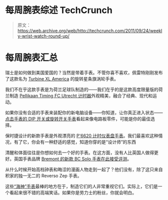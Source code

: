 # 每周腕表综述 TechCrunch

> 原文：<https://web.archive.org/web/http://techcrunch.com/2011/09/24/weekly-wrist-watch-round-up/>

# 每周腕表汇总

瑞士是如何做到美国爱国的？当然是带着手表。不管你喜不喜欢，佩雷特刚刚发布了这款名为 [Turbine XL America](https://web.archive.org/web/20230203055349/http://www.ablogtoread.com/perrelet-turbine-xl-america-limited-edition-watch/) 的旋转星条旗涡轮手表。

我们不在乎这款手表是为荷兰足球队制造的——我们在乎的是这款高度限量版的荷兰制造 [Pellikaan Timing FC Utrecht 计时器](https://web.archive.org/web/20230203055349/http://www.ablogtoread.com/pellikaan-timing-fc-utrecht-limited-edition-watch/)外观精美，融合了经典、现代和运动。

如果你没有合适的手表来装配你的新电脑设备——你知道，让你真正进入状态——[点击手表的 DIP 开关或旋转开关手表](https://web.archive.org/web/20230203055349/http://www.ablogtoread.com/click-dip-switch-turn-switch-circuit-board-style-watches/)看起来像电路板零件，可能是你的最佳选择。

保时捷设计的新款手表是外观漂亮的 [P'6620 计时仪表盘手表](https://web.archive.org/web/20230203055349/http://www.ablogtoread.com/porsche-design-p6620-dashboard-chronograph-watch-hands-on/)。我们最喜欢这种情况，有了它，你会有一种舒适的感觉，知道你穿的是“设计师”的东西

清醒和体面往往是你想如何去一个好的手表。在这方面，没有人比英国人做得更好。英国手表品牌 [Bremont 的新款 BC Solo 手表在此接受评测](https://web.archive.org/web/20230203055349/http://www.ablogtoread.com/bremont-bc-solo-watch-review-2/)。

从什么时候开始高档钟表和晦涩的漫画人物走到一起了？他们没有，除了这只来自积家的独一无二的 Reverso Zep 手表。

这些[“海神”手表](https://web.archive.org/web/20230203055349/http://www.ablogtoread.com/sea-god-dive-watches/)最棒的地方在于，制造它们的人非常重视它们。实际上，它们是一个看起来很不错的高端笑话。如果你是劳力士的粉丝，你就会明白。